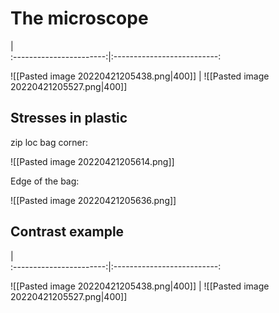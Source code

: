 # The microscope
  |  
:-----------------------:|:--------------------------:

![[Pasted image 20220421205438.png\|400]]  |  ![[Pasted image 20220421205527.png\|400]]

## Stresses in plastic
zip loc bag corner:

![[Pasted image 20220421205614.png]]

Edge of the bag:

![[Pasted image 20220421205636.png]]


## Contrast example
  |  
:-----------------------:|:--------------------------:

![[Pasted image 20220421205438.png\|400]]  |  ![[Pasted image 20220421205527.png\|400]]


